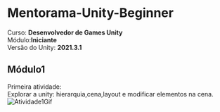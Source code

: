 # Mentorama-Unity-Beginner

Curso: **Desenvolvedor de Games Unity**<br/>
Módulo:**Iniciante**<br/>
Versão do Unity: **2021.3.1**<br/>

## Módulo1

Primeira atividade:<br/>
Explorar a unity: hierarquia,cena,layout e modificar elementos na cena.
<img src ="./Modulo1/files/atividade1.gif" alt="Atividade1Gif"/>

